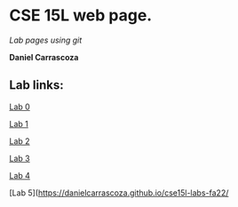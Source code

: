 # CSE 15L web page.


_Lab pages using git_

__Daniel Carrascoza__ 


## Lab links:

[Lab 0](https://danielcarrascoza.github.io/cse15l-labs-fa22/lab-report-1-week-0.html)

[Lab 1](https://danielcarrascoza.github.io/cse15l-labs-fa22/lab-report-2-week-1.html)

[Lab 2](https://danielcarrascoza.github.io/cse15l-labs-fa22/labreport3/lab-report-3-week-3.html)

[Lab 3](https://danielcarrascoza.github.io/cse15l-labs-fa22/labreport4/lab-report-4.html) 

[Lab 4](https://danielcarrascoza.github.io/cse15l-labs-fa22/labreport54/lab-report-5.html)

[Lab 5](https://danielcarrascoza.github.io/cse15l-labs-fa22/
